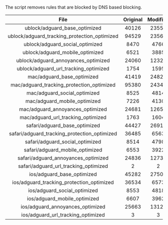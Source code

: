 The script removes rules that are blocked by DNS based blocking.


| File | Original | Modified |
|:----:|:-----:|:-----:|
| ublock/adguard_base_optimized | 40126 | 23558 |
| ublock/adguard_tracking_protection_optimized | 94529 | 23567 |
| ublock/adguard_social_optimized | 8470 | 4766 |
| ublock/adguard_mobile_optimized | 6521 | 3885 |
| ublock/adguard_annoyances_optimized | 24060 | 12324 |
| ublock/adguard_url_tracking_optimized | 1754 | 1595 |
| mac/adguard_base_optimized | 41419 | 24820 |
| mac/adguard_tracking_protection_optimized | 95380 | 24345 |
| mac/adguard_social_optimized | 8525 | 4814 |
| mac/adguard_mobile_optimized | 7226 | 4130 |
| mac/adguard_annoyances_optimized | 24681 | 12658 |
| mac/adguard_url_tracking_optimized | 1763 | 1604 |
| safari/adguard_base_optimized | 44427 | 26917 |
| safari/adguard_tracking_protection_optimized | 36485 | 6563 |
| safari/adguard_social_optimized | 8514 | 4798 |
| safari/adguard_mobile_optimized | 6553 | 3922 |
| safari/adguard_annoyances_optimized | 24836 | 12738 |
| safari/adguard_url_tracking_optimized | 2 | 2 |
| ios/adguard_base_optimized | 45282 | 27506 |
| ios/adguard_tracking_protection_optimized | 36534 | 6573 |
| ios/adguard_social_optimized | 8553 | 4818 |
| ios/adguard_mobile_optimized | 6607 | 3962 |
| ios/adguard_annoyances_optimized | 25663 | 13120 |
| ios/adguard_url_tracking_optimized | 3 | 3 |